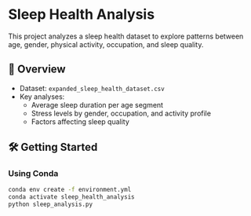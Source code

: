 # Sleep Health Analysis

This project analyzes a sleep health dataset to explore patterns between age, gender, physical activity, occupation, and sleep quality.

## 📝 Overview

- Dataset: `expanded_sleep_health_dataset.csv`
- Key analyses:
  - Average sleep duration per age segment
  - Stress levels by gender, occupation, and activity profile
  - Factors affecting sleep quality

## 🛠️ Getting Started

### Using Conda

```bash
conda env create -f environment.yml
conda activate sleep_health_analysis
python sleep_analysis.py
```
